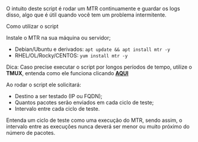 O intuito deste script é rodar um MTR continuamente e guardar os logs disso, algo que é útil quando você tem um problema intermitente. 

Como utilizar o script

Instale o MTR na sua máquina ou servidor;
- Debian/Ubuntu e derivados: `apt update && apt install mtr -y`
- RHEL/OL/Rocky/CENTOS: `yum install mtr -y`

Dica: Caso precise executar o script por longos períodos de tempo, utilize o **TMUX**, entenda como ele funciona clicando [**AQUI**](https://www.hostinger.com.br/tutoriais/como-usar-tmux)

Ao rodar o script ele solicitará:
- Destino a ser testado (IP ou FQDN);
- Quantos pacotes serão enviados em cada ciclo de teste;
- Intervalo entre cada ciclo de teste.

Entenda um ciclo de teste como uma execução do MTR, sendo assim, o intervalo entre as execuções nunca deverá ser menor ou muito próximo do número de pacotes.
